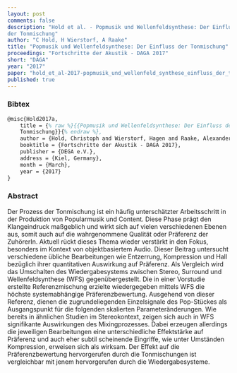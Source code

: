```yaml
---
layout: post
comments: false
description: "Hold et al. - Popmusik und Wellenfeldsynthese: Der Einfluss
der Tonmischung"
author: "C Hold, H Wierstorf, A Raake"
title: "Popmusik und Wellenfeldsynthese: Der Einfluss der Tonmischung"
proceedings: "Fortschritte der Akustik - DAGA 2017"
short: "DAGA"
year: "2017"
paper: "hold_et_al-2017-popmusik_und_wellenfeld_synthese_einfluss_der_tonmischung.pdf"
published: true
---
```


### Bibtex

```latex
@misc{Hold2017a,
    title = {% raw %}{{Popmusik und Wellenfeldsynthese: Der Einfluss der
    Tonmischung}}{% endraw %},
    author = {Hold, Christoph and Wierstorf, Hagen and Raake, Alexander},
    booktitle = {Fortschritte der Akustik - DAGA 2017},
    publisher = {DEGA e.V.},
    address = {Kiel, Germany},
    month = {March},
    year = {2017}
}
```

### Abstract

Der Prozess der Tonmischung ist ein häufig unterschätzter Arbeitsschritt
in der Produktion von Popularmusik und Content. Diese Phase prägt den
Klangeindruck maßgeblich und wirkt sich auf vielen verschiedenen Ebenen
aus, somit auch auf die wahrgenommene Qualität oder Präferenz
der ZuhörerIn. Aktuell rückt dieses Thema wieder verstärkt in den Fokus,
besonders im Kontext von objektbasiertem Audio. Dieser Beitrag untersucht
verschiedene übliche Bearbeitungen wie Entzerrung, Kompression
und Hall bezüglich ihrer quantitativen Auswirkung auf Präferenz. Als
Vergleich wird das Umschalten des Wiedergabesystems zwischen Stereo,
Surround und Wellenfeldsynthese (WFS) gegenübergestellt. Die in
einer Vorstudie erstellte Referenzmischung erzielte wiedergegeben mittels
WFS die höchste systemabhängige Präferenzbewertung. Ausgehend
von dieser Referenz, dienen die zugrundeliegenden Einzelsignale
des Pop-Stückes als Ausgangspunkt für die folgenden skalierten
Parameteränderungen.
Wie bereits in ähnlichen Studien im Stereokontext, zeigen sich auch
in WFS signifikante Auswirkungen des Mixingprozesses. Dabei erzeugen
allerdings die jeweiligen Bearbeitungen eine unterschiedliche Effektstärke
auf Präferenz und auch eher subtil scheinende Eingriffe, wie
unter Umständen Kompression, erweisen sich als wirksam. Der Effekt
auf die Präferenzbewertung hervorgerufen durch die Tonmischungen ist
vergleichbar mit jenem hervorgerufen durch die Wiedergabesysteme.
